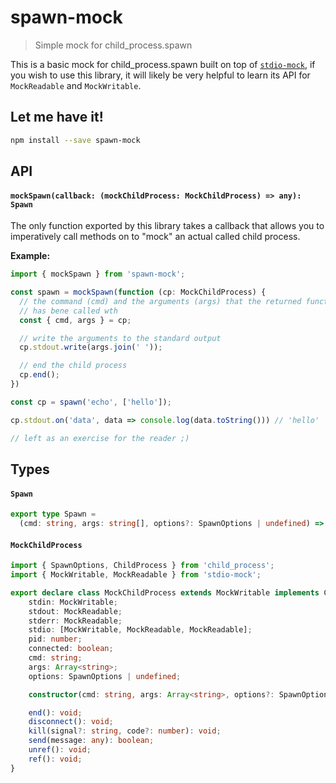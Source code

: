 # spawn-mock

> Simple mock for child_process.spawn

This is a basic mock for child_process.spawn built on top of
[`stdio-mock`](https://github.com/TylorS/stdio-mock), if you wish to use this
library, it will likely be very helpful to learn its API for `MockReadable` and
`MockWritable`.

## Let me have it!
```sh
npm install --save spawn-mock
```

## API

#### `mockSpawn(callback: (mockChildProcess: MockChildProcess) => any): Spawn`

The only function exported by this library takes a callback that allows you to
imperatively call methods on to "mock" an actual called child process.

**Example:**

```typescript
import { mockSpawn } from 'spawn-mock';

const spawn = mockSpawn(function (cp: MockChildProcess) {
  // the command (cmd) and the arguments (args) that the returned function
  // has bene called wth
  const { cmd, args } = cp;

  // write the arguments to the standard output
  cp.stdout.write(args.join(' '));

  // end the child process
  cp.end();
})

const cp = spawn('echo', ['hello']);

cp.stdout.on('data', data => console.log(data.toString())) // 'hello'

// left as an exercise for the reader ;)
```

## Types

#### `Spawn`

```typescript
export type Spawn =
  (cmd: string, args: string[], options?: SpawnOptions | undefined) => MockChildProcess
```

#### `MockChildProcess`
```typescript
import { SpawnOptions, ChildProcess } from 'child_process';
import { MockWritable, MockReadable } from 'stdio-mock';

export declare class MockChildProcess extends MockWritable implements ChildProcess {
    stdin: MockWritable;
    stdout: MockReadable;
    stderr: MockReadable;
    stdio: [MockWritable, MockReadable, MockReadable];
    pid: number;
    connected: boolean;
    cmd: string;
    args: Array<string>;
    options: SpawnOptions | undefined;

    constructor(cmd: string, args: Array<string>, options?: SpawnOptions);

    end(): void;
    disconnect(): void;
    kill(signal?: string, code?: number): void;
    send(message: any): boolean;
    unref(): void;
    ref(): void;
}
```